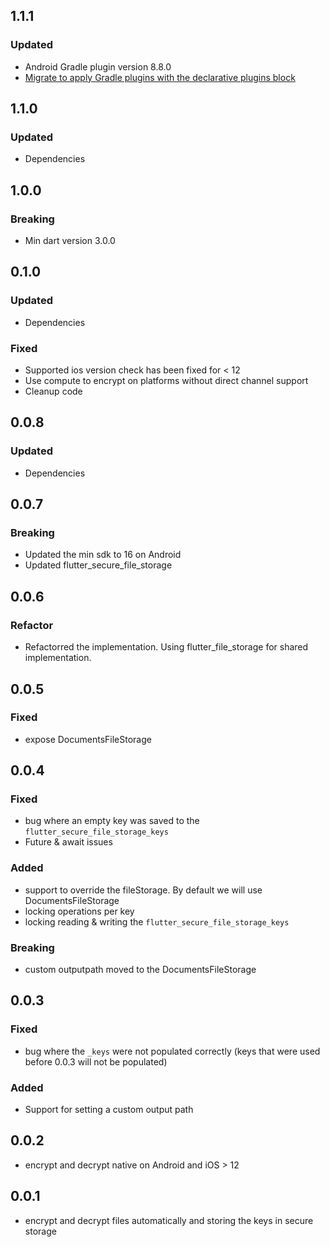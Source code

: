 ## 1.1.1
### Updated
* Android Gradle plugin version 8.8.0
* [Migrate to apply Gradle plugins with the declarative plugins block](https://docs.flutter.dev/release/breaking-changes/flutter-gradle-plugin-apply)

## 1.1.0
### Updated
* Dependencies

## 1.0.0
### Breaking
* Min dart version 3.0.0

## 0.1.0
### Updated
* Dependencies

### Fixed
* Supported ios version check has been fixed for < 12
* Use compute to encrypt on platforms without direct channel support
* Cleanup code

## 0.0.8
### Updated
* Dependencies

## 0.0.7

### Breaking
* Updated the min sdk to 16 on Android
* Updated flutter_secure_file_storage

## 0.0.6

### Refactor
* Refactorred the implementation. Using flutter_file_storage for shared implementation.

## 0.0.5

### Fixed
* expose DocumentsFileStorage

## 0.0.4

### Fixed
* bug where an empty key was saved to the `flutter_secure_file_storage_keys`
* Future & await issues
### Added
* support to override the fileStorage. By default we will use DocumentsFileStorage
* locking operations per key
* locking reading & writing the `flutter_secure_file_storage_keys`
### Breaking
* custom outputpath moved to the DocumentsFileStorage

## 0.0.3

### Fixed
* bug where the `_keys` were not populated correctly (keys that were used before 0.0.3 will not be populated)
### Added
* Support for setting a custom output path

## 0.0.2

* encrypt and decrypt native on Android and iOS > 12

## 0.0.1

* encrypt and decrypt files automatically and storing the keys in secure storage
